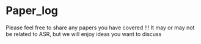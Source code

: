 # Paper_log

Please feel free to share any papers you have covered !!!
It may or may not be related to ASR, but we will enjoy ideas you want to discuss



